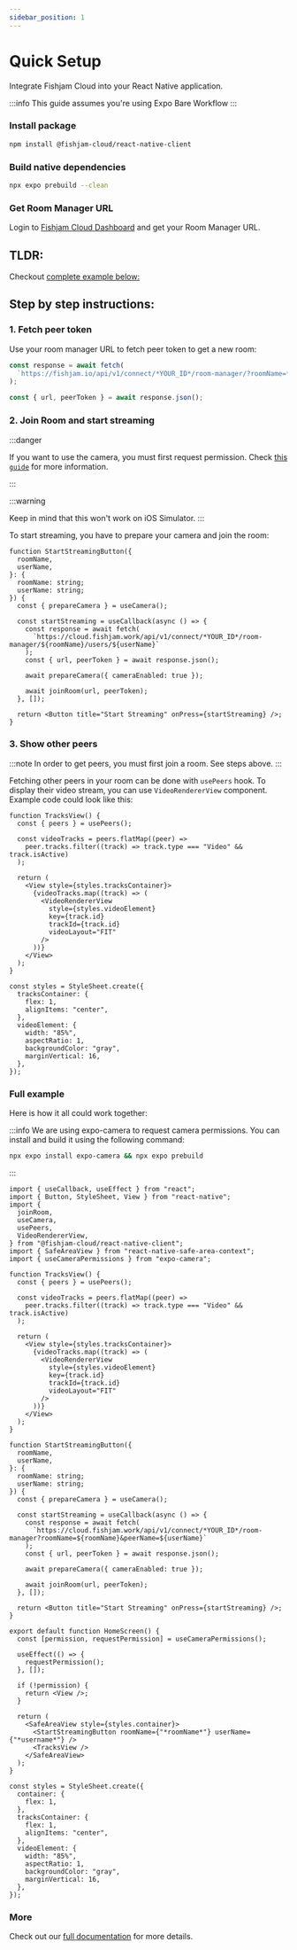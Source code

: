```yaml
---
sidebar_position: 1
---
```


# Quick Setup

Integrate Fishjam Cloud into your React Native application.

:::info
This guide assumes you're using Expo Bare Workflow
:::

### Install package

```bash npm2yarn
npm install @fishjam-cloud/react-native-client
```

### Build native dependencies

```bash
npx expo prebuild --clean
```

### Get Room Manager URL

Login to [Fishjam Cloud Dashboard](https://fishjam.io/app) and get your Room Manager URL.

## TLDR:

Checkout [complete example below:](#full-example)

## Step by step instructions:

### 1. Fetch peer token

Use your room manager URL to fetch peer token to get a new room:

```ts
const response = await fetch(
  `https://fishjam.io/api/v1/connect/*YOUR_ID*/room-manager/?roomName=*roomName*&participantName=*username*`
);

const { url, peerToken } = await response.json();
```

### 2. Join Room and start streaming

:::danger

If you want to use the camera, you must first request permission.
Check [this `guide`](./react-native/installation#step-2-configure-app-permissions) for more information.

:::

:::warning

Keep in mind that this won't work on iOS Simulator.
:::

To start streaming, you have to prepare your camera and join the room:

```tsx
function StartStreamingButton({
  roomName,
  userName,
}: {
  roomName: string;
  userName: string;
}) {
  const { prepareCamera } = useCamera();

  const startStreaming = useCallback(async () => {
    const response = await fetch(
      `https://cloud.fishjam.work/api/v1/connect/*YOUR_ID*/room-manager/${roomName}/users/${userName}`
    );
    const { url, peerToken } = await response.json();

    await prepareCamera({ cameraEnabled: true });

    await joinRoom(url, peerToken);
  }, []);

  return <Button title="Start Streaming" onPress={startStreaming} />;
}
```

### 3. Show other peers

:::note
In order to get peers, you must first join a room. See steps above.
:::

Fetching other peers in your room can be done with `usePeers` hook. To display their video stream,
you can use `VideoRendererView` component. Example code could look like this:

```tsx
function TracksView() {
  const { peers } = usePeers();

  const videoTracks = peers.flatMap((peer) =>
    peer.tracks.filter((track) => track.type === "Video" && track.isActive)
  );

  return (
    <View style={styles.tracksContainer}>
      {videoTracks.map((track) => (
        <VideoRendererView
          style={styles.videoElement}
          key={track.id}
          trackId={track.id}
          videoLayout="FIT"
        />
      ))}
    </View>
  );
}

const styles = StyleSheet.create({
  tracksContainer: {
    flex: 1,
    alignItems: "center",
  },
  videoElement: {
    width: "85%",
    aspectRatio: 1,
    backgroundColor: "gray",
    marginVertical: 16,
  },
});
```

### Full example

Here is how it all could work together:

:::info
We are using expo-camera to request camera permissions. You can install and build it using the following command:

```bash
npx expo install expo-camera && npx expo prebuild
```

:::

```tsx
import { useCallback, useEffect } from "react";
import { Button, StyleSheet, View } from "react-native";
import {
  joinRoom,
  useCamera,
  usePeers,
  VideoRendererView,
} from "@fishjam-cloud/react-native-client";
import { SafeAreaView } from "react-native-safe-area-context";
import { useCameraPermissions } from "expo-camera";

function TracksView() {
  const { peers } = usePeers();

  const videoTracks = peers.flatMap((peer) =>
    peer.tracks.filter((track) => track.type === "Video" && track.isActive)
  );

  return (
    <View style={styles.tracksContainer}>
      {videoTracks.map((track) => (
        <VideoRendererView
          style={styles.videoElement}
          key={track.id}
          trackId={track.id}
          videoLayout="FIT"
        />
      ))}
    </View>
  );
}

function StartStreamingButton({
  roomName,
  userName,
}: {
  roomName: string;
  userName: string;
}) {
  const { prepareCamera } = useCamera();

  const startStreaming = useCallback(async () => {
    const response = await fetch(
      `https://cloud.fishjam.work/api/v1/connect/*YOUR_ID*/room-manager?roomName=${roomName}&peerName=${userName}`
    );
    const { url, peerToken } = await response.json();

    await prepareCamera({ cameraEnabled: true });

    await joinRoom(url, peerToken);
  }, []);

  return <Button title="Start Streaming" onPress={startStreaming} />;
}

export default function HomeScreen() {
  const [permission, requestPermission] = useCameraPermissions();

  useEffect(() => {
    requestPermission();
  }, []);

  if (!permission) {
    return <View />;
  }

  return (
    <SafeAreaView style={styles.container}>
      <StartStreamingButton roomName={"*roomName*"} userName={"*username*"} />
      <TracksView />
    </SafeAreaView>
  );
}

const styles = StyleSheet.create({
  container: {
    flex: 1,
  },
  tracksContainer: {
    flex: 1,
    alignItems: "center",
  },
  videoElement: {
    width: "85%",
    aspectRatio: 1,
    backgroundColor: "gray",
    marginVertical: 16,
  },
});
```

### More

Check out our [full documentation](/guide/category/react-native-integration) for more details.
